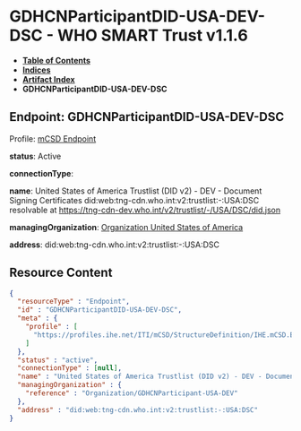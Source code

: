 # GDHCNParticipantDID-USA-DEV-DSC - WHO SMART Trust v1.1.6

* [**Table of Contents**](toc.md)
* [**Indices**](indices.md)
* [**Artifact Index**](artifacts.md)
* **GDHCNParticipantDID-USA-DEV-DSC**

## Endpoint: GDHCNParticipantDID-USA-DEV-DSC

Profile: [mCSD Endpoint](https://profiles.ihe.net/ITI/mCSD/4.0.0/StructureDefinition-IHE.mCSD.Endpoint.html)

**status**: Active

**connectionType**: 

**name**: United States of America Trustlist (DID v2) - DEV - Document Signing Certificates did:web:tng-cdn.who.int:v2:trustlist:-:USA:DSC resolvable at https://tng-cdn-dev.who.int/v2/trustlist/-/USA/DSC/did.json

**managingOrganization**: [Organization United States of America](Organization-GDHCNParticipant-USA-DEV.md)

**address**: did:web:tng-cdn.who.int:v2:trustlist:-:USA:DSC



## Resource Content

```json
{
  "resourceType" : "Endpoint",
  "id" : "GDHCNParticipantDID-USA-DEV-DSC",
  "meta" : {
    "profile" : [
      "https://profiles.ihe.net/ITI/mCSD/StructureDefinition/IHE.mCSD.Endpoint"
    ]
  },
  "status" : "active",
  "connectionType" : [null],
  "name" : "United States of America Trustlist (DID v2) - DEV - Document Signing Certificates\ndid:web:tng-cdn.who.int:v2:trustlist:-:USA:DSC\nresolvable at https://tng-cdn-dev.who.int/v2/trustlist/-/USA/DSC/did.json",
  "managingOrganization" : {
    "reference" : "Organization/GDHCNParticipant-USA-DEV"
  },
  "address" : "did:web:tng-cdn.who.int:v2:trustlist:-:USA:DSC"
}

```
